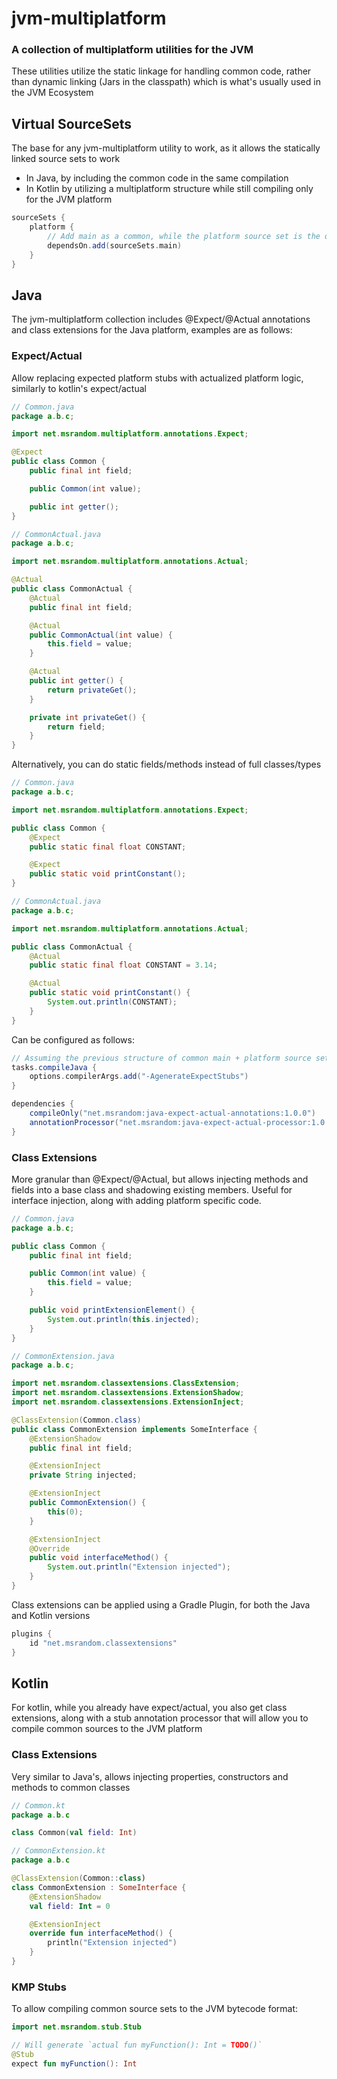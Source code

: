 # jvm-multiplatform
### A collection of multiplatform utilities for the JVM

These utilities utilize the static linkage for handling common code, rather than dynamic linking (Jars in the classpath) which is what's usually used in the JVM Ecosystem

## Virtual SourceSets
The base for any jvm-multiplatform utility to work, as it allows the statically linked source sets to work
- In Java, by including the common code in the same compilation
- In Kotlin by utilizing a multiplatform structure while still compiling only for the JVM platform

```groovy
sourceSets {
    platform {
        // Add main as a common, while the platform source set is the one expected to be runnable
        dependsOn.add(sourceSets.main)
    }
}
```

## Java
The jvm-multiplatform collection includes @Expect/@Actual annotations and class extensions for the Java platform, examples are as follows:

### Expect/Actual
Allow replacing expected platform stubs with actualized platform logic, similarly to kotlin's expect/actual

```java
// Common.java
package a.b.c;

import net.msrandom.multiplatform.annotations.Expect;

@Expect
public class Common {
    public final int field;

    public Common(int value);

    public int getter();
}
```

```java
// CommonActual.java
package a.b.c;

import net.msrandom.multiplatform.annotations.Actual;

@Actual
public class CommonActual {
    @Actual
    public final int field;

    @Actual
    public CommonActual(int value) {
        this.field = value;
    }

    @Actual
    public int getter() {
        return privateGet();
    }

    private int privateGet() {
        return field;
    }
}
```

Alternatively, you can do static fields/methods instead of full classes/types
```java
// Common.java
package a.b.c;

import net.msrandom.multiplatform.annotations.Expect;

public class Common {
    @Expect
    public static final float CONSTANT;

    @Expect
    public static void printConstant();
}
```

```java
// CommonActual.java
package a.b.c;

import net.msrandom.multiplatform.annotations.Actual;

public class CommonActual {
    @Actual
    public static final float CONSTANT = 3.14;

    @Actual
    public static void printConstant() {
        System.out.println(CONSTANT);
    }
}
```

Can be configured as follows:
```groovy
// Assuming the previous structure of common main + platform source set
tasks.compileJava {
    options.compilerArgs.add("-AgenerateExpectStubs")
}

dependencies {
    compileOnly("net.msrandom:java-expect-actual-annotations:1.0.0")
    annotationProcessor("net.msrandom:java-expect-actual-processor:1.0.8")
}
```

### Class Extensions
More granular than @Expect/@Actual, but allows injecting methods and fields into a base class and shadowing existing members. Useful for interface injection, along with adding platform specific code.

```java
// Common.java
package a.b.c;

public class Common {
    public final int field;

    public Common(int value) {
        this.field = value;
    }

    public void printExtensionElement() {
        System.out.println(this.injected);
    }
}
```

```java
// CommonExtension.java
package a.b.c;

import net.msrandom.classextensions.ClassExtension;
import net.msrandom.classextensions.ExtensionShadow;
import net.msrandom.classextensions.ExtensionInject;

@ClassExtension(Common.class)
public class CommonExtension implements SomeInterface {
    @ExtensionShadow
    public final int field;

    @ExtensionInject
    private String injected;

    @ExtensionInject
    public CommonExtension() {
        this(0);
    }

    @ExtensionInject
    @Override
    public void interfaceMethod() {
        System.out.println("Extension injected");
    }
}
```

Class extensions can be applied using a Gradle Plugin, for both the Java and Kotlin versions
```groovy
plugins {
    id "net.msrandom.classextensions"
}
```

## Kotlin
For kotlin, while you already have expect/actual, you also get class extensions, along with a stub annotation processor that will allow you to compile common sources to the JVM platform

### Class Extensions
Very similar to Java's, allows injecting properties, constructors and methods to common classes

```kotlin
// Common.kt
package a.b.c

class Common(val field: Int)
```

```kotlin
// CommonExtension.kt
package a.b.c

@ClassExtension(Common::class)
class CommonExtension : SomeInterface {
    @ExtensionShadow
    val field: Int = 0

    @ExtensionInject
    override fun interfaceMethod() {
        println("Extension injected")
    }
}
```

### KMP Stubs
To allow compiling common source sets to the JVM bytecode format:

```kotlin
import net.msrandom.stub.Stub

// Will generate `actual fun myFunction(): Int = TODO()`
@Stub
expect fun myFunction(): Int
```

